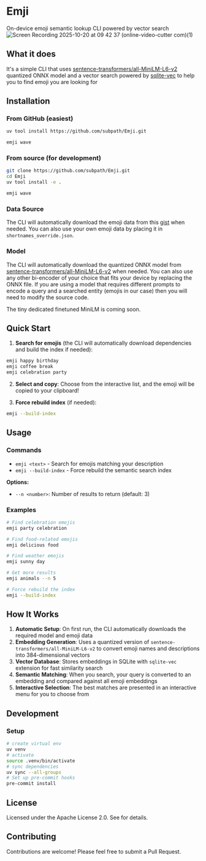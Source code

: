 # Emji

On-device emoji semantic lookup CLI powered by vector search
![Screen Recording 2025-10-20 at 09 42 37 (online-video-cutter com)(1)](https://github.com/user-attachments/assets/49de86ad-963d-4c48-bf8b-d2e371abb143)

## What it does

It's a simple CLI that uses [sentence-transformers/all-MiniLM-L6-v2](https://huggingface.co/sentence-transformers/all-MiniLM-L6-v2/tree/main/onnx) quantized ONNX model and a vector search powered by [sqlite-vec](https://github.com/asg017/sqlite-vec) to help you to find emoji you are looking for

## Installation

### From GitHub (easiest)

```bash
uv tool install https://github.com/subpath/Emji.git

emji wave
```

### From source (for development)

```bash
git clone https://github.com/subpath/Emji.git
cd Emji
uv tool install -e .

emji wave
```

### Data Source

The CLI will automatically download the emoji data from this [gist](https://gist.github.com/subpath/13bd5c15f76f451dfcb85421a53f0666) when needed. You can also use your own emoji data by placing it in `shortnames_override.json`.

### Model

The CLI will automatically download the quantized ONNX model from [sentence-transformers/all-MiniLM-L6-v2](https://huggingface.co/sentence-transformers/all-MiniLM-L6-v2/tree/main/onnx) when needed. You can also use any other bi-encoder of your choice that fits your device by replacing the ONNX file. If you are using a model that requires different prompts to encode a query and a searched entity (emojis in our case) then you will need to modify the source code.

The tiny dedicated finetuned MiniLM is coming soon.

## Quick Start

1. **Search for emojis** (the CLI will automatically download dependencies and build the index if needed):

  ```bash
  emji happy birthday
  emji coffee break
  emji celebration party
  ```

2. **Select and copy**: Choose from the interactive list, and the emoji will be copied to your clipboard!

3. **Force rebuild index** (if needed):

  ```bash
  emji --build-index
  ```

## Usage

### Commands

- `emji <text>` - Search for emojis matching your description
- `emji --build-index` - Force rebuild the semantic search index

**Options:**

- `--n <number>`: Number of results to return (default: 3)

### Examples

```bash
# Find celebration emojis
emji party celebration

# Find food-related emojis
emji delicious food

# Find weather emojis
emji sunny day

# Get more results
emji animals --n 5

# Force rebuild the index
emji --build-index
```

## How It Works

1. **Automatic Setup**: On first run, the CLI automatically downloads the required model and emoji data
2. **Embedding Generation**: Uses a quantized version of `sentence-transformers/all-MiniLM-L6-v2` to convert emoji names and descriptions into 384-dimensional vectors
3. **Vector Database**: Stores embeddings in SQLite with `sqlite-vec` extension for fast similarity search
4. **Semantic Matching**: When you search, your query is converted to an embedding and compared against all emoji embeddings
5. **Interactive Selection**: The best matches are presented in an interactive menu for you to choose from

## Development

### Setup

```bash
# create virtual env
uv venv
# activate
source .venv/bin/activate
# sync dependencies
uv sync --all-groups
# Set up pre-commit hooks
pre-commit install
```

## License

Licensed under the Apache License 2.0\. See <LICENSE> for details.

## Contributing

Contributions are welcome! Please feel free to submit a Pull Request.
